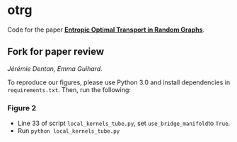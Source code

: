 # otrg

Code for the paper [**Entropic Optimal Transport in Random Graphs**](https://arxiv.org/abs/2201.03949).

## Fork for paper review

*Jérémie Dentan, Emma Guihard.*

To reproduce our figures, please use Python 3.0 and install dependencies in `requirements.txt`. Then, run the following:

### Figure 2

* Line 33 of script `local_kernels_tube.py`, set `use_bridge_manifold`to `True`.
* Run `python local_kernels_tube.py`
